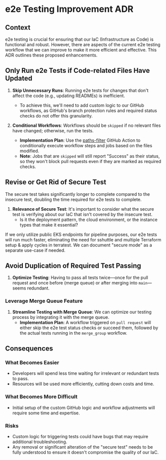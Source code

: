 # e2e Testing Improvement ADR

## Context
e2e testing is crucial for ensuring that our IaC (Infrastructure as Code) is functional and robust. However, there are aspects of the current e2e testing workflow that we can improve to make it more efficient and effective. This ADR outlines these proposed enhancements.

## Only Run e2e Tests if Code-related Files Have Updated

1. **Skip Unnecessary Runs**: Running e2e tests for changes that don't affect the code (e.g., updating READMEs) is inefficient.
    - To achieve this, we'll need to add custom logic to our GitHub workflows, as GitHub's branch protection rules and required status checks do not offer this granularity.

2. **Conditional Workflows**: Workflows should be `skipped` if no relevant files have changed; otherwise, run the tests.
    - **Implementation Plan**: Use the [paths-filter](https://github.com/dorny/paths-filter) GitHub Action to conditionally execute workflow steps and jobs based on the files modified.
    - **Note**: Jobs that are `skipped` will still report "Success" as their status, so they won't block pull requests even if they are marked as required checks.

## Revise or Get Rid of Secure Test

The secure test takes significantly longer to complete compared to the insecure test, doubling the time required for e2e tests to complete.

1. **Relevance of Secure Test**: It's important to consider what the secure test is verifying about our IaC that isn't covered by the insecure test.
    - Is it the deployment pattern, the cloud environment, or the instance types that make it essential?

If we only utilize public EKS endpoints for pipeline purposes, our e2e tests will run much faster, eliminating the need for sshuttle and multiple Terraform setup & apply cycles in terratest. We can document "secure mode" as a separate use-case if needed.

## Avoid Duplication of Required Test Passing

1. **Optimize Testing**: Having to pass all tests twice—once for the pull request and once before (merge queue) or after merging into `main`—seems redundant.

### Leverage Merge Queue Feature

1. **Streamline Testing with Merge Queue**: We can optimize our testing process by integrating it with the merge queue.
    - **Implementation Plan**: A workflow triggered on `pull request` will either skip the e2e test status checks or succeed them, followed by the actual tests running in the `merge_group` workflow.

## Consequences

### What Becomes Easier

- Developers will spend less time waiting for irrelevant or redundant tests to pass.
- Resources will be used more efficiently, cutting down costs and time.

### What Becomes More Difficult

- Initial setup of the custom GitHub logic and workflow adjustments will require some time and expertise.

### Risks

- Custom logic for triggering tests could have bugs that may require additional troubleshooting.
- Any removal or significant alteration of the "secure test" needs to be fully understood to ensure it doesn't compromise the quality of our IaC.
